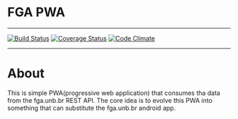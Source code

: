 # FGA PWA

***
[![Build Status](https://travis-ci.org/fabio1079/fga-pwa.svg?branch=master)](https://travis-ci.org/fabio1079/fga-pwa)
[![Coverage Status](https://coveralls.io/repos/github/fabio1079/fga-pwa/badge.svg?branch=master)](https://coveralls.io/github/fabio1079/fga-pwa?branch=master)
[![Code Climate](https://codeclimate.com/github/fabio1079/fga-pwa/badges/gpa.svg)](https://codeclimate.com/github/fabio1079/fga-pwa)
***

# About

This is simple PWA(progressive web application) that consumes tha data from the fga.unb.br REST API.
The core idea is to evolve this PWA into something that can substitute the fga.unb.br android app.
